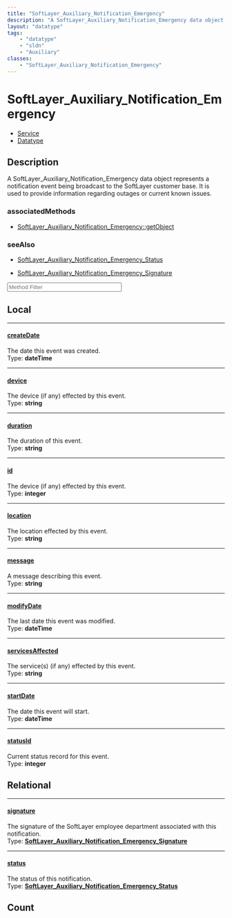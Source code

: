 ```yaml
---
title: "SoftLayer_Auxiliary_Notification_Emergency"
description: "A SoftLayer_Auxiliary_Notification_Emergency data object represents a notification event being broadcast to the SoftLaye... "
layout: "datatype"
tags:
    - "datatype"
    - "sldn"
    - "Auxiliary"
classes:
    - "SoftLayer_Auxiliary_Notification_Emergency"
---
```


# SoftLayer_Auxiliary_Notification_Emergency
<div id='service-datatype'>
    <ul id='sldn-reference-tabs'>
    <li id='service'> <a href='/reference/services/SoftLayer_Auxiliary_Notification_Emergency' >Service</a></li>    <li id='datatype'> <a href='/reference/datatypes/SoftLayer_Auxiliary_Notification_Emergency' >Datatype</a></li>
    </ul>
</div>

## Description 
A SoftLayer_Auxiliary_Notification_Emergency data object represents a notification event being broadcast to the SoftLayer customer base. It is used to provide information regarding outages or current known issues. 


### associatedMethods

*  [SoftLayer_Auxiliary_Notification_Emergency::getObject](/reference/services/SoftLayer_Auxiliary_Notification_Emergency/getObject )



### seeAlso

* [SoftLayer_Auxiliary_Notification_Emergency_Status](/reference/datatypes/SoftLayer_Auxiliary_Notification_Emergency_Status )


* [SoftLayer_Auxiliary_Notification_Emergency_Signature](/reference/datatypes/SoftLayer_Auxiliary_Notification_Emergency_Signature )




<!-- Service Filer BEGIN -->
<div class="view-filters">
        <div class="clearfix">
            <div class="search-input-box">
                <input placeholder="Method Filter" onkeyup="titleSearch(inputId='prop-input', divId='properties', elementClass='prop-row')" 
                    type="text" id="prop-input" value="" size="30" maxlength="128" class="form-text">
            </div>
        </div>
</div>
<!-- Service Filer END -->

<div id="properties" class="content">
<div id="localProperties" class="prop-content" >

## Local
-----
[createDate]: #createdate
#### [createDate]
The date this event was created.  
<span class="type-label">Type: </span>**dateTime**

-----
[device]: #device
#### [device]
The device (if any) effected by this event.  
<span class="type-label">Type: </span>**string**

-----
[duration]: #duration
#### [duration]
The duration of this event.  
<span class="type-label">Type: </span>**string**

-----
[id]: #id
#### [id]
The device (if any) effected by this event.  
<span class="type-label">Type: </span>**integer**

-----
[location]: #location
#### [location]
The location effected by this event.  
<span class="type-label">Type: </span>**string**

-----
[message]: #message
#### [message]
A message describing this event.  
<span class="type-label">Type: </span>**string**

-----
[modifyDate]: #modifydate
#### [modifyDate]
The last date this event was modified.  
<span class="type-label">Type: </span>**dateTime**

-----
[servicesAffected]: #servicesaffected
#### [servicesAffected]
The service(s) (if any) effected by this event.  
<span class="type-label">Type: </span>**string**

-----
[startDate]: #startdate
#### [startDate]
The date this event will start.  
<span class="type-label">Type: </span>**dateTime**

-----
[statusId]: #statusid
#### [statusId]
Current status record for this event.  
<span class="type-label">Type: </span>**integer**

</div>
<!-- LOCAL PROPERTY END -->

<div id="relationalProperties"  class="prop-content" >

## Relational
-----
[signature]: #signature
#### [signature]
The signature of the SoftLayer employee department associated with this notification.  
<span class="type-label">Type: </span>**<a href='/reference/datatypes/SoftLayer_Auxiliary_Notification_Emergency_Signature'>SoftLayer_Auxiliary_Notification_Emergency_Signature </a>**

-----
[status]: #status
#### [status]
The status of this notification.  
<span class="type-label">Type: </span>**<a href='/reference/datatypes/SoftLayer_Auxiliary_Notification_Emergency_Status'>SoftLayer_Auxiliary_Notification_Emergency_Status </a>**


## Count
</div>


